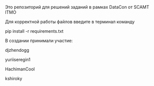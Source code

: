 Это репозиторий для решений заданий в рамках DataCon от SCAMT ITMO

Для корректной работы файлов введите в терминал команду

pip install -r requirements.txt

В создании принимали участие:

djzhendogg

yuriiseregin1

HachimanCool

kshiroky
